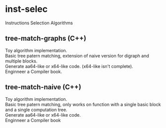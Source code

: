 # inst-selec

Instructions Selection Algorithms

## tree-match-graphs (C++)

Toy algorithm implementation.  
Basic tree patern matching, extension of naive version for digraph and multiple blocks.  
Generate aa64-like or x64-like code. (x64-like isn't complete).  
Enginneer a Compiler book.

## tree-match-naive (C++)

Toy algorithm implementation.  
Basic tree patern matching, only works on function with a single basic block and a single computation tree.  
Generate aa64-like or x64-like code.  
Enginneer a Compiler book
